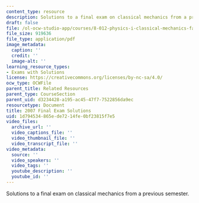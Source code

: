 ```yaml
---
content_type: resource
description: Solutions to a final exam on classical mechanics from a previous semester.
draft: false
file: /ol-ocw-studio-app/courses/8-012-physics-i-classical-mechanics-fall-2008/1d794534865ede7214fe0bf23815f7e5_2007_final_sol.pdf
file_size: 919636
file_type: application/pdf
image_metadata:
  caption: ''
  credit: ''
  image-alt: ''
learning_resource_types:
- Exams with Solutions
license: https://creativecommons.org/licenses/by-nc-sa/4.0/
ocw_type: OCWFile
parent_title: Related Resources
parent_type: CourseSection
parent_uid: d3234428-a195-ac45-47f7-7522856da9ec
resourcetype: Document
title: 2007 Final Exam Solutions
uid: 1d794534-865e-de72-14fe-0bf23815f7e5
video_files:
  archive_url: ''
  video_captions_file: ''
  video_thumbnail_file: ''
  video_transcript_file: ''
video_metadata:
  source: ''
  video_speakers: ''
  video_tags: ''
  youtube_description: ''
  youtube_id: ''
---
```

Solutions to a final exam on classical mechanics from a previous semester.